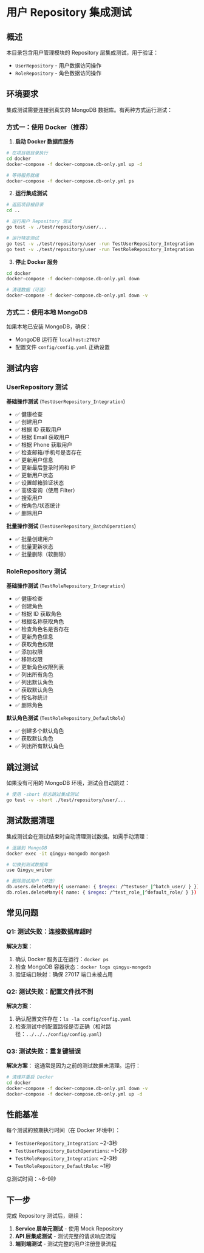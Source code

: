 # 用户 Repository 集成测试

## 概述

本目录包含用户管理模块的 Repository 层集成测试，用于验证：
- `UserRepository` - 用户数据访问操作
- `RoleRepository` - 角色数据访问操作

## 环境要求

集成测试需要连接到真实的 MongoDB 数据库。有两种方式运行测试：

### 方式一：使用 Docker（推荐）

1. **启动 Docker 数据库服务**

```bash
# 在项目根目录执行
cd docker
docker-compose -f docker-compose.db-only.yml up -d

# 等待服务就绪
docker-compose -f docker-compose.db-only.yml ps
```

2. **运行集成测试**

```bash
# 返回项目根目录
cd ..

# 运行用户 Repository 测试
go test -v ./test/repository/user/...

# 运行特定测试
go test -v ./test/repository/user -run TestUserRepository_Integration
go test -v ./test/repository/user -run TestRoleRepository_Integration
```

3. **停止 Docker 服务**

```bash
cd docker
docker-compose -f docker-compose.db-only.yml down

# 清理数据（可选）
docker-compose -f docker-compose.db-only.yml down -v
```

### 方式二：使用本地 MongoDB

如果本地已安装 MongoDB，确保：
- MongoDB 运行在 `localhost:27017`
- 配置文件 `config/config.yaml` 正确设置

## 测试内容

### UserRepository 测试

**基础操作测试** (`TestUserRepository_Integration`)
- ✅ 健康检查
- ✅ 创建用户
- ✅ 根据 ID 获取用户
- ✅ 根据 Email 获取用户
- ✅ 根据 Phone 获取用户
- ✅ 检查邮箱/手机号是否存在
- ✅ 更新用户信息
- ✅ 更新最后登录时间和 IP
- ✅ 更新用户状态
- ✅ 设置邮箱验证状态
- ✅ 高级查询（使用 Filter）
- ✅ 搜索用户
- ✅ 按角色/状态统计
- ✅ 删除用户

**批量操作测试** (`TestUserRepository_BatchOperations`)
- ✅ 批量创建用户
- ✅ 批量更新状态
- ✅ 批量删除（软删除）

### RoleRepository 测试

**基础操作测试** (`TestRoleRepository_Integration`)
- ✅ 健康检查
- ✅ 创建角色
- ✅ 根据 ID 获取角色
- ✅ 根据名称获取角色
- ✅ 检查角色名是否存在
- ✅ 更新角色信息
- ✅ 获取角色权限
- ✅ 添加权限
- ✅ 移除权限
- ✅ 更新角色权限列表
- ✅ 列出所有角色
- ✅ 列出默认角色
- ✅ 获取默认角色
- ✅ 按名称统计
- ✅ 删除角色

**默认角色测试** (`TestRoleRepository_DefaultRole`)
- ✅ 创建多个默认角色
- ✅ 获取默认角色
- ✅ 列出所有默认角色

## 跳过测试

如果没有可用的 MongoDB 环境，测试会自动跳过：

```bash
# 使用 -short 标志跳过集成测试
go test -v -short ./test/repository/user/...
```

## 测试数据清理

集成测试会在测试结束时自动清理测试数据。如需手动清理：

```bash
# 连接到 MongoDB
docker exec -it qingyu-mongodb mongosh

# 切换到测试数据库
use Qingyu_writer

# 删除测试用户（可选）
db.users.deleteMany({ username: { $regex: /^testuser_|^batch_user/ } })
db.roles.deleteMany({ name: { $regex: /^test_role_|^default_role/ } })
```

## 常见问题

### Q1: 测试失败：连接数据库超时

**解决方案**：
1. 确认 Docker 服务正在运行：`docker ps`
2. 检查 MongoDB 容器状态：`docker logs qingyu-mongodb`
3. 验证端口映射：确保 27017 端口未被占用

### Q2: 测试失败：配置文件找不到

**解决方案**：
1. 确认配置文件存在：`ls -la config/config.yaml`
2. 检查测试中的配置路径是否正确（相对路径：`../../../config/config.yaml`）

### Q3: 测试失败：重复键错误

**解决方案**：
这通常是因为之前的测试数据未清理。运行：
```bash
# 清理并重启 Docker
cd docker
docker-compose -f docker-compose.db-only.yml down -v
docker-compose -f docker-compose.db-only.yml up -d
```

## 性能基准

每个测试的预期执行时间（在 Docker 环境中）：
- `TestUserRepository_Integration`: ~2-3秒
- `TestUserRepository_BatchOperations`: ~1-2秒
- `TestRoleRepository_Integration`: ~2-3秒
- `TestRoleRepository_DefaultRole`: ~1秒

总测试时间：~6-9秒

## 下一步

完成 Repository 测试后，继续：
1. **Service 层单元测试** - 使用 Mock Repository
2. **API 层集成测试** - 测试完整的请求响应流程
3. **端到端测试** - 测试完整的用户注册登录流程

